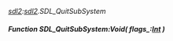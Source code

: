 _[sdl2](../../modules/sdl2/sdl2-module.md):[sdl2](../../modules/sdl2/sdl2-module.md).SDL\_QuitSubSystem_
##### Function SDL\_QuitSubSystem:Void( flags_:[Int](../../modules/wonkey/wonkey-types-int.md) )
